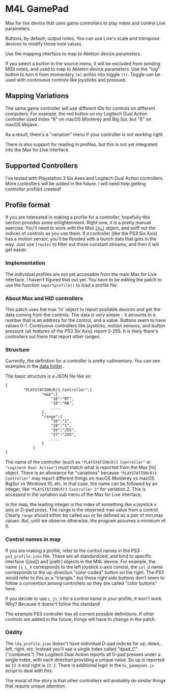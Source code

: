 # M4L GamePad

Max for live device that uses game controllers to play notes and control Live parameters.

Buttons, by default, output notes. You can use Live's scale and transpose devices to modify those note values.

Use the mapping interface to map to Ableton device parameters.

If you select a button in the source menu, it will be excluded from sending MIDI notes, and used to map to Ableton device parameters. Use the "tog" button to turn it from momentary `(m)` action into toggle `(t)`. Toggle can be used with continuous controls like joysticks and pressure.

## Mapping Variations

The same game controller will use different IDs for controls on different computers. For example, the red button on my Logitech Dual Action controller used index "8" on macOS Monterey and Big Sur, but "6" on macOS Mojave.

As a result, there's a "variation" menu if your controller is not working right. 

There is also support for reading in profiles, but this is not yet integrated into the Max for Live interface.

## Supported Controllers

I've tested with Playstation 3 Six Axes and Logitech Dual Action controllers. More controllers will be added in the future. I will need help getting controller profiles created! 


## Profile format
If you are interested in making a profile for a controller, hopefully this section provides some enlightenment. Right now, it is a pretty manual exercise. You'll need to work with the Max [`[hi]`](https://docs.cycling74.com/max7/refpages/hi) object, and sniff out the indices of controls as you use them. If a controller (like the PS3 Six Axis) has a motion sensor, you'll be flooded with a bunch data that gets in the way. Just use `[route]` to filter out those constant streams, and then it will get easier.

### Implementation

The individual profiles are not yet accessible from the main Max for Live interface. I haven't figured that out yet.  You have to be editing the patch to use the function `importprofile()` to load a profile file.

### About Max and HID controllers

This patch uses the max 'hi' object to report available devices and get the data coming from the controls. The data is very simple - it amounts to a number that is an address for the control, and a value. Buttons seem to have values 0-1. Continuous controllers like joysticks, motion sensors, and button pressure (all features of the PS3 Six Axis) report 0-255. It is likely there's controllers out there that report other ranges.

### Structure

Currently, the definition for a controller is pretty rudimentary. You can see examples in the [data folder](https://github.com/nyboer/M4L-GamePad/tree/main/Game%20Controller%20Project/data).

The basic structure is a JSON file like so:
```
{
		"PLAYSTATION(R)3 Controller":{
				"map":{
					"16":"RT",
					"18":"RB",
					....
				},
				"range":{
					"16":"1",
					"18":"1",
					"26":"255",
					"27":"255",
					....
				}
			}
}
```
The name of the controller (such as `"PLAYSTATION(R)3 Controller"` or `"Logitech Dual Action"`) must match what is reported from the Max [hi] object. There is an allowance for "variations" because `"PLAYSTATION(R)3 Controller"` may report different things on macOS Monterey vs macOS BigSur vs Windows 10, etc. In that case, the name can be followed by an integer, like `"PLAYSTATION(R)3 Controller 2"` for variation 2. This is accessed in the variation sub menu of the Max for Live interface.

In the map, the leading integer is the index of something like a joystick x axis or D-pad press. 
The range is the observed max value from a control. 
Clearly `range` should either be called `max` or be defined as a pair of min,max values. But, until we observe otherwise, the program assumes a minimum of 0.

### Control names in map

If you are making a profile, refer to the control names in the PS3 `ps3_profile.json` file.
These are all standardized, and bind to specific interface ([jsui]) and [pattr] objects in the M4L device. For example, the name `js_L_X` corresponds to the left joystick x-axis control, the `col_U` name corresponds to the up-direction "color-coded" button on the right. The PS3 would refer to this as a "triangle," but these right side buttons don't seem to follow a convention among controllers so they are called "color buttons" here.

If you decide to use `L_js_X` for a control name in your profile, it won't work. Why? Because it doesn't follow the standard!

The example PS3 controller has all current possible definitions. If other controls are added in the future, things will have to change in the patch.

### Oddity

The `lda_profile.json` doesn't have individual D-pad indices for up, down, left, right, etc. Instead you'll see a single index called "dpad_C" ("combined.") The Logitech Dual Action reports all D-pad presses under a single index, with each direction providing a unique value. So up is reported as `23 0` and right is `23 2`. There is additional logic in the `hi_gamepads.js` script to deal with this. 

The moral of the story is that other controllers will probably do similar things that require unique attention.


